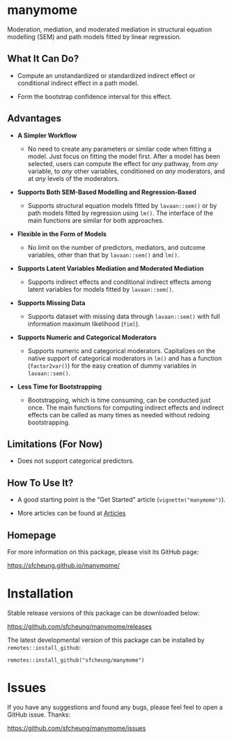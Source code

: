 # manymome

Moderation, mediation, and moderated mediation in structural equation modelling (SEM)
and path models fitted by linear regression.

## What It Can Do?

- Compute an unstandardized or standardized indirect effect or
  conditional indirect effect in a path model.

- Form the bootstrap confidence interval for this effect.

## Advantages

- **A Simpler Workflow**
    - No need to create any parameters or similar
  code when
  fitting a model. Just focus on fitting the model first. After a model has
  been selected, users can compute the effect for *any* pathway, from
  *any* variable, to *any* other variables, conditioned on *any* moderators,
  and at *any* levels of the moderators.

- **Supports Both SEM-Based Modelling and Regression-Based**
    - Supports structural equation models fitted by `lavaan::sem()` or by
  path models fitted by regression using `lm()`. The interface of the main
  functions are similar for both approaches.

- **Flexible in the Form of Models**
    - No limit on the number of predictors, mediators, and
  outcome variables, other than that by `lavaan::sem()` and `lm()`.

- **Supports Latent Variables Mediation and Moderated Mediation**
    - Supports indirect effects and conditional indirect effects among
      latent variables for models fitted by `lavaan::sem()`.

- **Supports Missing Data**
    - Supports dataset with missing data
   through `lavaan::sem()` with full information maximum likelihood (`fiml`).

- **Supports Numeric and Categorical Moderators**
    - Supports numeric and
  categorical moderators. Capitalizes on the native support of categorical
  moderators in `lm()` and has a function (`factor2var()`) for the easy
   creation of dummy variables in `lavaan::sem()`.

- **Less Time for Bootstrapping**
    - Bootstrapping, which is time consuming, can
  be conducted just once. The main functions for computing indirect effects
  and indirect effects can be called as many times as needed without redoing
  bootstrapping.

## Limitations (For Now)

- Does not support categorical predictors.

## How To Use It?

- A good starting point is the "Get Started" article (`vignette("manymome")`).

- More articles can be found at [Articles](./articles/index.html)

## Homepage

For more information on this package, please visit its GitHub page:

https://sfcheung.github.io/manymome/

# Installation

Stable release versions of this package can be downloaded below:

https://github.com/sfcheung/manymome/releases

The latest developmental version of this package can be installed by `remotes::install_github`:

```
remotes::install_github("sfcheung/manymome")
```

# Issues

If you have any suggestions and found any bugs, please feel
feel to open a GitHub issue. Thanks:

https://github.com/sfcheung/manymome/issues